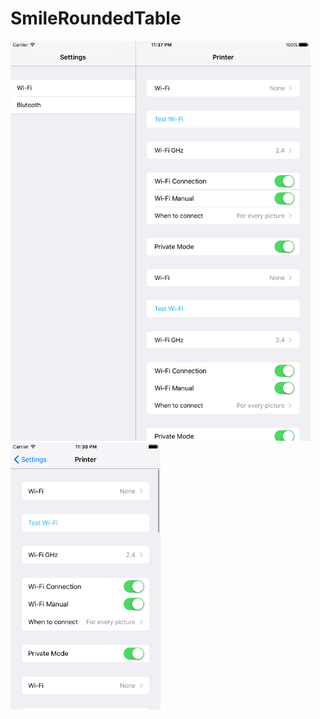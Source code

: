 # SmileRoundedTable

<img src="demo/iPad_1.png" width="480">
<img src="demo/iPhone_1.png" width="240">
